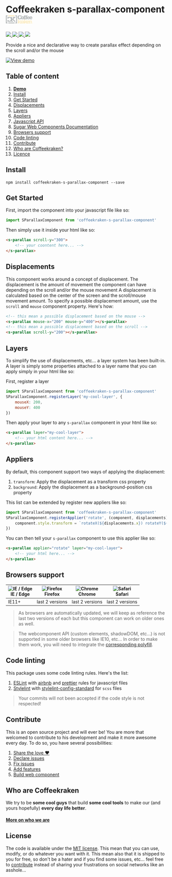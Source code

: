 # Coffeekraken s-parallax-component <img src=".resources/coffeekraken-logo.jpg" height="25px" />

<p>
	<!-- <a href="https://travis-ci.org/coffeekraken/s-parallax-component">
		<img src="https://img.shields.io/travis/coffeekraken/s-parallax-component.svg?style=flat-square" />
	</a> -->
	<a href="https://www.npmjs.com/package/coffeekraken-s-parallax-component">
		<img src="https://img.shields.io/npm/v/coffeekraken-s-parallax-component.svg?style=flat-square" />
	</a>
	<a href="https://github.com/coffeekraken/s-parallax-component/blob/master/LICENSE.txt">
		<img src="https://img.shields.io/npm/l/coffeekraken-s-parallax-component.svg?style=flat-square" />
	</a>
	<!-- <a href="https://github.com/coffeekraken/s-parallax-component">
		<img src="https://img.shields.io/npm/dt/coffeekraken-s-parallax-component.svg?style=flat-square" />
	</a>
	<a href="https://github.com/coffeekraken/s-parallax-component">
		<img src="https://img.shields.io/github/forks/coffeekraken/s-parallax-component.svg?style=social&label=Fork&style=flat-square" />
	</a>
	<a href="https://github.com/coffeekraken/s-parallax-component">
		<img src="https://img.shields.io/github/stars/coffeekraken/s-parallax-component.svg?style=social&label=Star&style=flat-square" />
	</a> -->
	<a href="https://twitter.com/coffeekrakenio">
		<img src="https://img.shields.io/twitter/url/http/coffeekrakenio.svg?style=social&style=flat-square" />
	</a>
	<a href="http://coffeekraken.io">
		<img src="https://img.shields.io/twitter/url/http/shields.io.svg?style=flat-square&label=coffeekraken.io&colorB=f2bc2b&style=flat-square" />
	</a>
</p>

<p class="lead">Provide a nice and declarative way to create parallax effect depending on the scroll and/or the mouse</p>

[![View demo](http://components.coffeekraken.io/assets/img/view-demo.png)](http://components.coffeekraken.io/app/s-parallax-component)

## Table of content

1. **[Demo](http://components.coffeekraken.io/app/s-parallax-component)**
2. [Install](#readme-install)
3. [Get Started](#readme-get-started)
4. [Displacements](#readme-displacements)
5. [Layers](#readme-layers)
6. [Appliers](#readme-appliers)
4. [Javascript API](doc/js)
5. [Sugar Web Components Documentation](https://github.com/coffeekraken/sugar/blob/master/doc/webcomponent.md)
6. [Browsers support](#readme-browsers-support)
7. [Code linting](#readme-code-linting)
8. [Contribute](#readme-contribute)
9. [Who are Coffeekraken?](#readme-who-are-coffeekraken)
10. [Licence](#readme-license)

<a name="readme-install"></a>

## Install

```
npm install coffeekraken-s-parallax-component --save
```

<a name="readme-get-started"></a>

## Get Started

First, import the component into your javascript file like so:

```js
import SParallaxComponent from 'coffeekraken-s-parallax-component'
```

Then simply use it inside your html like so:

```html
<s-parallax scroll-y="300">
	<!-- your coontent here... -->
</s-parallax>
```

<a id="readme-displacements"></a>
## Displacements

This component works around a concept of displacement. The displacement is the amount of movement the component can have depending on the scroll and/or the mouse movement
A displacement is calculated based on the center of the screen and the scroll/mouse movement amount.
To specify a possible displacement amount, use the `scroll` and `mouse` component property. Here's how:

```html
<!-- this mean a possible displacement based on the mouse -->
<s-parallax mouse-x="200" mouse-y="400"></s-parallax>
<!-- this mean a possible displacement based on the scroll -->
<s-parallax scroll-y="200"></s-parallax>
```

<a id="readme-layers"></a>
## Layers

To simplify the use of displacements, etc... a layer system has been built-in. A layer is simply some properties attached to a layer name that you can apply simply in your html like so:

First, register a layer

```js
import SParallaxComponent from 'coffeekraken-s-parallax-component'
SParallaxComponent.registerLayer('my-cool-layer', {
	mouseX: 200,
	mouseY: 400
})
```

Then apply your layer to any `s-parallax` component in your html like so:

```html
<s-parallax layer="my-cool-layer">
	<!-- your html content here... -->
</s-parallax>
```

<a id="readme-appliers"></a>
## Appliers

By default, this component support two ways of applying the displacement:

1. `transform`: Apply the displacement as a transform css property
2. `background`: Apply the displacement as a background-position css property

This list can be extended by register new appliers like so:

```js
import SParallaxComponent from 'coffeekraken-s-parallax-component'
SParallaxComponent.registerApplier('rotate', (component, displacements) => {
	component.style.transform = `rotateX(${displacements.x}) rotateY(${displacements.y})`
})
```

You can then tell your `s-parallax` component to use this applier like so:

```html
<s-parallax applier="rotate" layer="my-cool-layer">
	<!-- your html here... -->
</s-parallax>
```

<a id="readme-browsers-support"></a>

## Browsers support

| <img src="https://raw.githubusercontent.com/godban/browsers-support-badges/master/src/images/edge.png" alt="IE / Edge" width="16px" height="16px" /></br>IE / Edge | <img src="https://raw.githubusercontent.com/godban/browsers-support-badges/master/src/images/firefox.png" alt="Firefox" width="16px" height="16px" /></br>Firefox | <img src="https://raw.githubusercontent.com/godban/browsers-support-badges/master/src/images/chrome.png" alt="Chrome" width="16px" height="16px" /></br>Chrome | <img src="https://raw.githubusercontent.com/godban/browsers-support-badges/master/src/images/safari.png" alt="Safari" width="16px" height="16px" /></br>Safari |
| ------------------------------------------------------------------------------------------------------------------------------------------------------------------ | ----------------------------------------------------------------------------------------------------------------------------------------------------------------- | -------------------------------------------------------------------------------------------------------------------------------------------------------------- | -------------------------------------------------------------------------------------------------------------------------------------------------------------- |
| IE11+                                                                                                                                                              | last 2 versions                                                                                                                                                   | last 2 versions                                                                                                                                                | last 2 versions                                                                                                                                                |

> As browsers are automatically updated, we will keep as reference the last two versions of each but this component can work on older ones as well.

> The webcomponent API (custom elements, shadowDOM, etc...) is not supported in some older browsers like IE10, etc... In order to make them work, you will need to integrate the [corresponding polyfill](https://www.webcomponents.org/polyfills).

<a id="readme-code-linting"></a>

## Code linting

This package uses some code linting rules. Here's the list:

1. [ESLint](https://eslint.org/) with [airbnb](https://www.npmjs.com/package/eslint-config-airbnb) and [prettier](https://github.com/prettier/eslint-config-prettier) rules for javascript files
2. [Stylelint](https://github.com/stylelint/stylelint) with [stylelint-config-standard](https://github.com/stylelint/stylelint-config-standard) for `scss` files

> Your commits will not been accepted if the code style is not respected!

<a id="readme-contribute"></a>

## Contribute

This is an open source project and will ever be! You are more that welcomed to contribute to his development and make it more awesome every day.
To do so, you have several possibilities:

1. [Share the love ❤️](https://github.com/Coffeekraken/coffeekraken/blob/master/contribute.md#contribute-share-the-love)
2. [Declare issues](https://github.com/Coffeekraken/coffeekraken/blob/master/contribute.md#contribute-declare-issues)
3. [Fix issues](https://github.com/Coffeekraken/coffeekraken/blob/master/contribute.md#contribute-fix-issues)
4. [Add features](https://github.com/Coffeekraken/coffeekraken/blob/master/contribute.md#contribute-add-features)
5. [Build web component](https://github.com/Coffeekraken/coffeekraken/blob/master/contribute.md#contribute-build-web-component)

<a id="readme-who-are-coffeekraken"></a>

## Who are Coffeekraken

We try to be **some cool guys** that build **some cool tools** to make our (and yours hopefully) **every day life better**.

#### [More on who we are](https://github.com/Coffeekraken/coffeekraken/blob/master/who-are-we.md)

<a id="readme-license"></a>

## License

The code is available under the [MIT license](LICENSE). This mean that you can use, modify, or do whatever you want with it. This mean also that it is shipped to you for free, so don't be a hater and if you find some issues, etc... feel free to [contribute](https://github.com/Coffeekraken/coffeekraken/blob/master/contribute.md) instead of sharing your frustrations on social networks like an asshole...
